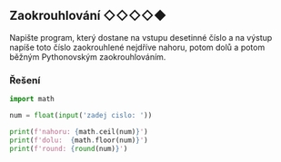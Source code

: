 ## Zaokrouhlování ◇◇◇◇◆

Napište program, který dostane na vstupu desetinné číslo a na výstup napíše toto číslo zaokrouhlené nejdříve nahoru,
potom dolů a potom běžným Pythonovským zaokrouhlováním.

### Řešení

```python
import math

num = float(input('zadej cislo: '))

print(f'nahoru: {math.ceil(num)}')
print(f'dolu:  {math.floor(num)}')
print(f'round: {round(num)}')
```